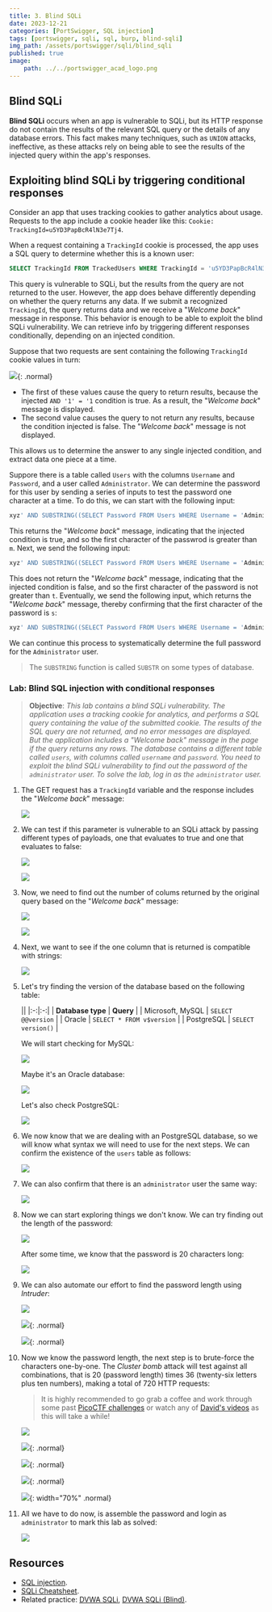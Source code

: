 ```yaml
---
title: 3. Blind SQLi
date: 2023-12-21
categories: [PortSwigger, SQL injection]
tags: [portswigger, sqli, sql, burp, blind-sqli]
img_path: /assets/portswigger/sqli/blind_sqli
published: true
image:
    path: ../../portswigger_acad_logo.png
---
```


## Blind SQLi

**Blind SQLi** occurs when an app is vulnerable to SQLi, but its HTTP response do not contain the results of the relevant SQL query or the details of any database errors. This fact makes many techniques, such as `UNION` attacks, ineffective, as these attacks rely on being able to see the results of the injected query within the app's responses.

## Exploiting blind SQLi by triggering conditional responses

Consider an app that uses tracking cookies to gather analytics about usage. Requests to the app include a cookie header like this: `Cookie: TrackingId=u5YD3PapBcR4lN3e7Tj4`.

When a request containing a `TrackingId` cookie is processed, the app uses a SQL query to determine whether this is a known user:

```sql
SELECT TrackingId FROM TrackedUsers WHERE TrackingId = 'u5YD3PapBcR4lN3e7Tj4'
```

This query is vulnerable to SQLi, but the results from the query are not returned to the user. However, the app does behave differently depending on whether the query returns any data. If we submit a recognized `TrackingId`, the query returns data and we receive a "*Welcome back*" message in response.
This behavior is enough to be able to exploit the blind SQLi vulnerability. We can retrieve info by triggering different responses conditionally, depending on an injected condition.

Suppose that two requests are sent containing the following `TrackingId` cookie values in turn:

![](cookie_values.png){: .normal}

- The first of these values cause the query to return results, because the injected `AND '1' = '1` condition is true. As a result, the "*Welcome back*" message is displayed.
- The second value causes the query to not return any results, because the condition injected is false. The "*Welcome back*" message is not displayed.

This allows us to determine the answer to any single injected condition, and extract data one piece at a time.

Suppore there is a table called `Users` with the columns `Username` and `Password`, and a user called `Administrator`. We can determine the password for this user by sending a series of inputs to test the password one character at a time. To do this, we can start with the following input:

```sql
xyz' AND SUBSTRING((SELECT Password FROM Users WHERE Username = 'Administrator'), 1, 1) > 'm
```

This returns the "*Welcome back*" message, indicating that the injected condition is true, and so the first character of the passwrod is greater than `m`. Next, we send the following input:

```sql
xyz' AND SUBSTRING((SELECT Password FROM Users WHERE Username = 'Administrator'), 1, 1) > 't
```

This does not return the "*Welcome back*" message, indicating that the injected condition is false, and so the first character of the password is not greater than `t`. Eventually, we send the following input, which returns the "*Welcome back*" message, thereby confirming that the first character of the password is `s`:

```sql
xyz' AND SUBSTRING((SELECT Password FROM Users WHERE Username = 'Administrator'), 1, 1) = 's
```

We can continue this process to systematically determine the full password for the `Administrator` user.

> The `SUBSTRING` function is called `SUBSTR` on some types of database.

### Lab: Blind SQL injection with conditional responses

> **Objective**: _This lab contains a blind SQLi vulnerability. The application uses a tracking cookie for analytics, and performs a SQL query containing the value of the submitted cookie. The results of the SQL query are not returned, and no error messages are displayed. But the application includes a "*Welcome back*" message in the page if the query returns any rows. The database contains a different table called `users`, with columns called `username` and `password`. You need to exploit the blind SQLi vulnerability to find out the password of the `administrator` user. To solve the lab, log in as the `administrator` user._

1. The GET request has a `TrackingId` variable and the response includes the "*Welcome back*" message:

    ![](lab1_home_burp.png)

2. We can test if this parameter is vulnerable to an SQLi attack by passing different types of payloads, one that evaluates to true and one that evaluates to false:

    ![](lab1_sqli_test.png)

    ![](lab1_sqli_test2.png)

3. Now, we need to find out the number of colums returned by the original query based on the "*Welcome back*" message:

    ![](lab1_orderby1.png)

    ![](lab1_orderby2.png)

4. Next, we want to see if the one column that is returned is compatible with strings:

    ![](lab1_datatypes.png)

5. Let's try finding the version of the database based on the following table:

    ||
    |:-:|:-:|
    | **Database type** | **Query** |
    | Microsoft, MySQL | `SELECT @@version` |
    | Oracle | `SELECT * FROM v$version` |
    | PostgreSQL | `SELECT version()` |

    We will start checking for MySQL:

    ![](lab1_version.png)

    Maybe it's an Oracle database:

    ![](lab1_version1.png)

    Let's also check PostgreSQL:

    ![](lab1_version2.png)

6. We now know that we are dealing with an PostgreSQL database, so we will know what syntax we will need to use for the next steps. We can confirm the existence of the `users` table as follows:

    ![](lab1_users_table.png)

7. We can also confirm that there is an `administrator` user the same way:

    ![](lab1_admin_user.png)

8. Now we can start exploring things we don't know. We can try finding out the length of the password:

    ![](lab1_pass_length.png)

    After some time, we know that the password is 20 characters long:

    ![](lab1_pass_length.png)

9. We can also automate our effort to find the password length using *Intruder*:

    ![](lab1_intruder_pass_length_pos.png)

    ![](lab1_intruder_pass_length_payload.png){: .normal}

    ![](lab1_intruder_pass_length_results.png){: .normal}

10. Now we know the password length, the next step is to brute-force the characters one-by-one. The *Cluster bomb* attack will test against all combinations, that is 20 (password length) times 36 (twenty-six letters plus ten numbers), making a total of 720 HTTP requests:

    > It is highly recommended to go grab a coffee and work through some past [PicoCTF challenges](https://play.picoctf.org/practice) or watch any of [David's videos](https://www.youtube.com/@davidbombal/videos) as this will take a while!

    ![](lab1_intruder_final_pos.png)

    ![](lab1_intruder_final_payload1.png){: .normal}

    ![](lab1_intruder_final_payload2.png){: .normal}

    ![](lab1_intruder_final_grep.png){: .normal}

    ![](lab1_intruder_final_results.png){: width="70%" .normal}

11. All we have to do now, is assemble the password and login as `administrator` to mark this lab as solved:

    ![](lab1_solved.png)

## Resources

- [SQL injection](https://portswigger.net/web-security/learning-paths/sql-injection).
- [SQLi Cheatsheet](https://portswigger.net/web-security/sql-injection/cheat-sheet).
- Related practice: [DVWA SQLi](https://cspanias.github.io/posts/DVWA-SQL-Injection/), [DVWA SQLi (Blind)](https://cspanias.github.io/posts/DVWA-SQL-Injection-(Blind)/).